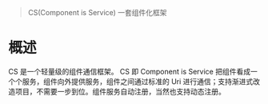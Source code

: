 > CS(Component is Service) 一套组件化框架


# 概述
CS 是一个轻量级的组件通信框架。 CS 即 Component is Service  把组件看成一个个服务，组件向外提供服务，组件之间通过标准的 Uri 进行通信；支持渐进式改造项目，不需要一步到位。组件服务自动注册，当然也支持动态注册。

  
